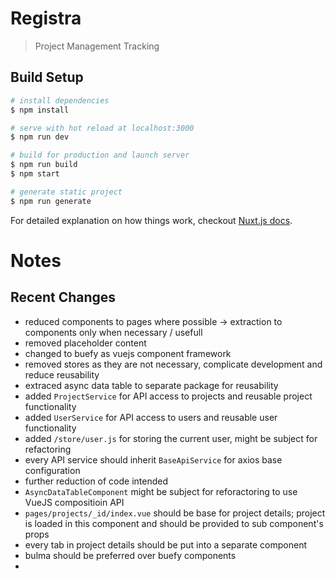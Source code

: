 # Registra

> Project Management Tracking

## Build Setup

```bash
# install dependencies
$ npm install

# serve with hot reload at localhost:3000
$ npm run dev

# build for production and launch server
$ npm run build
$ npm start

# generate static project
$ npm run generate
```

For detailed explanation on how things work, checkout [Nuxt.js docs](https://nuxtjs.org).

# Notes

## Recent Changes

- reduced components to pages where possible -> extraction to components only when necessary / usefull
- removed placeholder content
- changed to buefy as vuejs component framework
- removed stores as they are not necessary, complicate development and reduce reusability
- extraced async data table to separate package for reusability
- added `ProjectService` for API access to projects and reusable project functionality
- added `UserService` for API access to users and reusable user functionality
- added `/store/user.js` for storing the current user, might be subject for refactoring
- every API service should inherit `BaseApiService` for axios base configuration
- further reduction of code intended
- `AsyncDataTableComponent` might be subject for reforactoring to use VueJS compositioin API
- `pages/projects/_id/index.vue` should be base for project details; project is loaded in this component and should be provided to sub component's props
- every tab in project details should be put into a separate component
- bulma should be preferred over buefy components
- 
